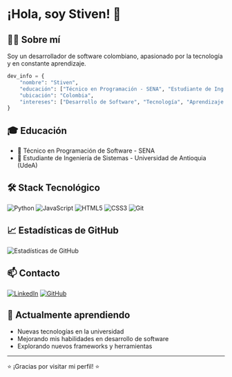 # ¡Hola, soy Stiven! 👋

## 👨‍💻 Sobre mí
Soy un desarrollador de software colombiano, apasionado por la tecnología y en constante aprendizaje.

```python
dev_info = {
    "nombre": "Stiven",
    "educación": ["Técnico en Programación - SENA", "Estudiante de Ing. de Sistemas - UdeA"],
    "ubicación": "Colombia",
    "intereses": ["Desarrollo de Software", "Tecnología", "Aprendizaje Continuo"]
}
```

## 🎓 Educación
- 🔹 Técnico en Programación de Software - SENA
- 🔹 Estudiante de Ingeniería de Sistemas - Universidad de Antioquia (UdeA)

## 🛠️ Stack Tecnológico
<!-- Puedes personalizar esta sección con las tecnologías que manejas -->
![Python](https://img.shields.io/badge/-Python-3776AB?style=flat&logo=Python&logoColor=white)
![JavaScript](https://img.shields.io/badge/-JavaScript-F7DF1E?style=flat&logo=javascript&logoColor=black)
![HTML5](https://img.shields.io/badge/-HTML5-E34F26?style=flat&logo=html5&logoColor=white)
![CSS3](https://img.shields.io/badge/-CSS3-1572B6?style=flat&logo=css3)
![Git](https://img.shields.io/badge/-Git-F05032?style=flat&logo=git&logoColor=white)

## 📈 Estadísticas de GitHub
![Estadísticas de GitHub](https://github-readme-stats.vercel.app/api?username=TU_USUARIO&show_icons=true&theme=radical)

## 📫 Contacto
<!-- Personaliza con tus propios enlaces -->
[![LinkedIn](https://img.shields.io/badge/-LinkedIn-0077B5?style=flat&logo=LinkedIn&logoColor=white)](https://www.linkedin.com/in/tu-perfil/)
[![GitHub](https://img.shields.io/badge/-GitHub-181717?style=flat&logo=GitHub&logoColor=white)](https://github.com/tu-usuario)

## 🌱 Actualmente aprendiendo
- Nuevas tecnologías en la universidad
- Mejorando mis habilidades en desarrollo de software
- Explorando nuevos frameworks y herramientas

---
⭐️ ¡Gracias por visitar mi perfil! ⭐️
